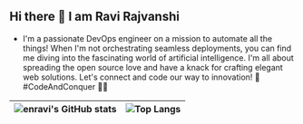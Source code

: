 ## Hi there 👋 I am Ravi Rajvanshi
- I'm a passionate DevOps engineer on a mission to automate all the things! When I'm not orchestrating seamless deployments, you can find me diving into the fascinating world of artificial intelligence. I'm all about spreading the open source love and have a knack for crafting elegant web solutions. Let's connect and code our way to innovation! 🌟 #CodeAndConquer 🚀🌐

| ![enravi's GitHub stats](https://github-readme-stats.vercel.app/api?username=enravi&show_icons=true&theme=transparent) | ![Top Langs](https://github-readme-stats.vercel.app/api/top-langs/?username=enravi&layout=compact) |
|---|---|
